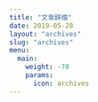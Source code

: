 ```yaml
---
title: "文章歸檔"
date: 2019-05-28
layout: "archives"
slug: "archives"
menu:
  main:
    weight: -70
    params:
      icon: archives
---
```

